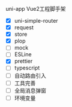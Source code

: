 uni-app Vue2工程脚手架

- [X] uni-simple-router
- [X] request
- [X] store
- [X] plop
- [ ] mock
- [ ] ESLine
- [X] prettier
- [ ] typescript
- [ ] 自动路由引入
- [ ] 工具完善
- [ ] 全局消息弹窗
- [ ] 环境变量
